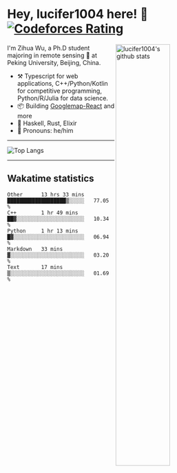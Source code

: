 # Hey, lucifer1004 here! :wave: [![Codeforces Rating](https://cfrating.ihcr.top/?user=lucifer1004&style=flat-square)](https://codeforces.com/profile/lucifer1004)

<img width="50%" align="right" alt="lucifer1004's github stats" src="https://github-readme-stats.vercel.app/api?username=lucifer1004&show_icons=true">

I'm Zihua Wu, a Ph.D student majoring in remote sensing :satellite: at Peking University, Beijing, China.

- :hammer_and_pick: Typescript for web applications, C++/Python/Kotlin for competitive programming, Python/R/Julia for data science.
- :package: Building [Googlemap-React](https://github.com/googlemap-react/googlemap-react) and more
- :seedling: Haskell, Rust, Elixir
- :man: Pronouns: he/him

---

![Top Langs](https://github-readme-stats.vercel.app/api/top-langs/?username=lucifer1004&layout=compact)

---

## Wakatime statistics

<!--START_SECTION:waka-->
```text
Other      13 hrs 33 mins  ███████████████████▒░░░░░   77.05 % 
C++        1 hr 49 mins    ██▓░░░░░░░░░░░░░░░░░░░░░░   10.34 % 
Python     1 hr 13 mins    █▓░░░░░░░░░░░░░░░░░░░░░░░   06.94 % 
Markdown   33 mins         ▓░░░░░░░░░░░░░░░░░░░░░░░░   03.20 % 
Text       17 mins         ▒░░░░░░░░░░░░░░░░░░░░░░░░   01.69 % 
```
<!--END_SECTION:waka-->
